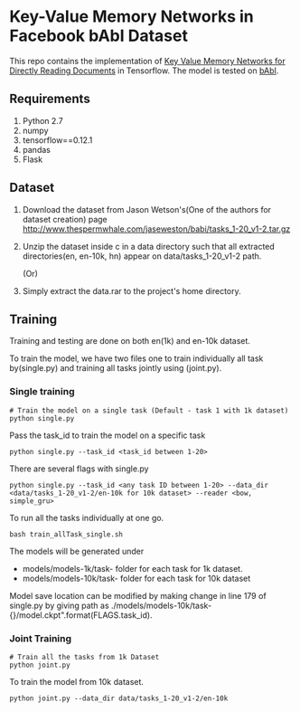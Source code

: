 # Key-Value Memory Networks in Facebook bAbI Dataset

This repo contains the implementation of [Key Value Memory Networks for Directly Reading Documents](https://arxiv.org/abs/1606.03126) in Tensorflow. The model is tested on [bAbI](http://arxiv.org/abs/1502.05698).


## Requirements

1. Python 2.7
2. numpy
3. tensorflow==0.12.1
4. pandas
5. Flask


## Dataset

1. Download the dataset from Jason Wetson's(One of the authors for dataset creation) page http://www.thespermwhale.com/jaseweston/babi/tasks_1-20_v1-2.tar.gz
2. Unzip the dataset inside c in a data directory such that all extracted directories(en, en-10k, hn) appear on data/tasks_1-20_v1-2 path.

     (Or)

1. Simply extract the data.rar to the project's home directory.

## Training
Training and testing are done on both en(1k) and en-10k dataset.

To train the model, we have two files one to train individually all task by(single.py) and training all tasks jointly using (joint.py).

### Single training

```
# Train the model on a single task (Default - task 1 with 1k dataset)
python single.py
```
Pass the task_id to train the model on a specific task
```
python single.py --task_id <task_id between 1-20>
```
There are several flags with single.py
```
python single.py --task_id <any task ID between 1-20> --data_dir <data/tasks_1-20_v1-2/en-10k for 10k dataset> --reader <bow, simple_gru>
```
To run all the tasks individually at one go.
```
bash train_allTask_single.sh
```
The models will be generated under 
 - models/models-1k/task-<ID> folder for each task for 1k dataset.
 - models/models-10k/task-<ID> folder for each task for 10k dataset

Model save location can be modified by making change in line 179 of single.py by giving path as ./models/models-10k/task-{}/model.ckpt".format(FLAGS.task_id).

### Joint Training

```
# Train all the tasks from 1k Dataset
python joint.py
```
To train the model from 10k dataset.
```
python joint.py --data_dir data/tasks_1-20_v1-2/en-10k
```
